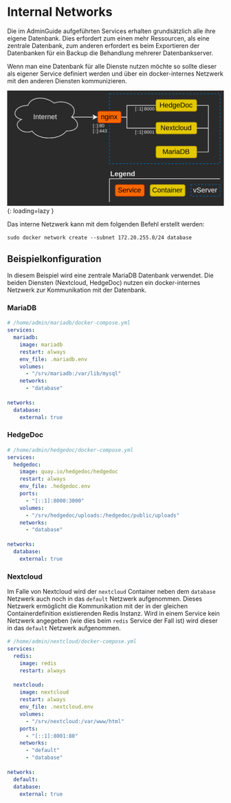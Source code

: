 # Internal Networks

Die im AdminGuide aufgeführten Services erhalten grundsätzlich alle ihre eigene Datenbank. Dies erfordert zum einen mehr
Ressourcen, als eine zentrale Datenbank, zum anderen erfordert es beim Exportieren der Datenbanken für ein Backup die
Behandlung mehrerer Datenbankserver.

Wenn man eine Datenbank für alle Dienste nutzen möchte so sollte dieser als eigener Service definiert werden und über ein
docker-internes Netzwerk mit den anderen Diensten kommunizieren.

![Schematic with internal networks](img/internal_networks.png){: loading=lazy }

Das interne Netzwerk kann mit dem folgenden Befehl erstellt werden:
```shell
sudo docker network create --subnet 172.20.255.0/24 database
```

## Beispielkonfiguration
In diesem Beispiel wird eine zentrale MariaDB Datenbank verwendet.
Die beiden Diensten (Nextcloud, HedgeDoc) nutzen ein docker-internes
Netzwerk zur Kommunikation mit der Datenbank.

### MariaDB
```yaml
# /home/admin/mariadb/docker-compose.yml
services:
  mariadb:
    image: mariadb
    restart: always
    env_file: .mariadb.env
    volumes:
      - "/srv/mariadb:/var/lib/mysql"
    networks:
      - "database"

networks:
  database:
    external: true
```

### HedgeDoc
```yaml
# /home/admin/hedgedoc/docker-compose.yml
services:
  hedgedoc:
    image: quay.io/hedgedoc/hedgedoc
    restart: always
    env_file: .hedgedoc.env
    ports:
      - "[::1]:8000:3000"
    volumes:
      - "/srv/hedgedoc/uploads:/hedgedoc/public/uploads"
    networks:
      - "database"

networks:
  database:
    external: true
```

### Nextcloud
Im Falle von Nextcloud wird der `nextcloud` Container neben dem
`database` Netzwerk auch noch in das `default` Netzwerk aufgenommen.
Dieses Netzwerk ermöglicht die Kommunikation mit der in der gleichen
Containerdefinition existierenden Redis Instanz. Wird in einem Service
kein Netzwerk angegeben (wie dies beim `redis` Service der Fall ist)
wird dieser in das `default` Netzwerk aufgenommen.

```yaml
# /home/admin/nextcloud/docker-compose.yml
services:
  redis:
    image: redis
    restart: always

  nextcloud:
    image: nextcloud
    restart: always
    env_file: .nextcloud.env
    volumes:
      - "/srv/nextcloud:/var/www/html"
    ports:
      - "[::1]:8001:80"
    networks:
      - "default"
      - "database"

networks:
  default:
  database:
    external: true
```
